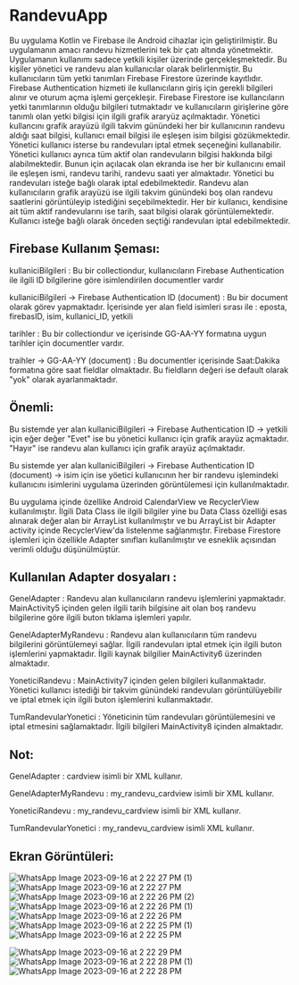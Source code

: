 # RandevuApp
Bu uygulama Kotlin ve Firebase ile Android cihazlar için geliştirilmiştir. Bu uygulamanın amacı randevu hizmetlerini tek bir çatı altında yönetmektir.
Uygulamanın kullanımı sadece yetkili kişiler üzerinde gerçekleşmektedir. Bu kişiler yönetici ve randevu alan kullanıcılar olarak belirlenmiştir. Bu kullanıcıların tüm yetki tanımları Firebase Firestore üzerinde kayıtlıdır.
Firebase Authentication hizmeti ile kullanıcıların giriş için gerekli bilgileri alınır ve oturum açma işlemi gerçekleşir. Firebase Firestore ise kullancıların yetki tanımlarının olduğu bilgileri tutmaktadır ve kullanıcıların girişlerine göre tanımlı olan yetki bilgisi için ilgili grafik araryüz açılmaktadır.
Yönetici kullancını grafik arayüzü ilgili takvim günündeki her bir kullanıcının randevu aldığı saat bilgisi, kullanıcı email bilgisi ile eşleşen isim bilgisi gözükmektedir. Yönetici kullanıcı isterse bu randevuları iptal etmek seçeneğini kullanabilir. Yönetici kullanıcı ayrıca tüm aktif olan randevuların bilgisi hakkında bilgi alabilmektedir. Bunun için açılacak olan ekranda ise her bir kullanıcını email ile eşleşen ismi, randevu tarihi, randevu saati yer almaktadır. Yönetici bu randevuları isteğe bağlı olarak iptal edebilmektedir.
Randevu alan kullanıcıların grafik arayüzü ise ilgili takvim günündeki boş olan randevu saatlerini görüntüleyip istediğini seçebilmektedir. Her bir kullanıcı, kendisine ait tüm aktif randevularını ise tarih, saat bilgisi olarak görüntülemektedir. Kullanıcı isteğe bağlı olarak önceden seçtiği randevuları iptal edebilmektedir.


## Firebase Kullanım Şeması:
kullaniciBilgileri : Bu bir collectiondur, kullanıcıların Firebase Authentication ile ilgili ID bilgilerine göre isimlendirilen documentler vardır

kullaniciBilgileri -> Firebase Authentication ID (document) : Bu bir document olarak görev yapmaktadır. İçerisinde yer alan field isimleri sırası ile : eposta, firebasID, isim, kullanici_ID, yetkili

tarihler : Bu bir collectiondur ve içerisinde GG-AA-YY formatına uygun tarihler için documentler vardır.

traihler -> GG-AA-YY (document) : Bu documentler içerisinde Saat:Dakika formatına göre saat fieldlar olmaktadır. Bu fieldların değeri ise default olarak "yok" olarak ayarlanmaktadır.

## Önemli:
Bu sistemde yer alan kullaniciBilgileri -> Firebase Authentication ID -> yetkili için eğer değer "Evet" ise bu yönetici kullanıcı için grafik arayüz açmaktadır. "Hayır" ise randevu alan kullanıcı için grafik arayüz açılmaktadır.

Bu sistemde yer alan kullaniciBilgileri -> Firebase Authentication ID (document) -> isim için ise yöetici kullanıcının her bir randevu işlemindeki kullanıcını isimlerini uygulama üzerinden görüntülemesi için kullanılmaktadır.

Bu uygulama içinde özellike Android CalendarView ve RecyclerView kullanılmıştır. İlgili Data Class ile ilgili bilgiler yine bu Data Class özelliği esas alınarak değer alan bir ArrayList kullanılmıştır ve bu ArrayList bir Adapter activity içinde RecyclerView'da listelenme sağlanmıştır. Firebase Firestore işlemleri için özellikle Adapter sınıfları kullanılmıştır ve esneklik açısından verimli olduğu düşünülmüştür.

## Kullanılan Adapter dosyaları : 

GenelAdapter : Randevu alan kullanıcıların randevu işlemlerini yapmaktadır. MainActivity5 içinden gelen ilgili tarih bilgisine ait olan boş randevu bilgilerine göre ilgili buton tıklama işlemleri yapılır.

GenelAdapterMyRandevu : Randevu alan kullanıcıların tüm randevu bilgilerini görüntülemeyi sağlar. İlgili randevuları iptal etmek için ilgili buton işlemlerini yapmaktadır. İlgili kaynak bilgilier MainActivity6 üzerinden almaktadır.

YoneticiRandevu : MainActivity7 içinden gelen bilgileri kullanmaktadır. Yönetici kullanıcı istediği bir takvim günündeki randevuları görüntülüyebilir ve iptal etmek için ilgili buton işlemlerini kullanmaktadır.

TumRandevularYonetici : Yöneticinin tüm randevuları görüntülemesini ve iptal etmesini sağlamaktadır. İlgili bilgileri MainActivity8 içinden almaktadır.


## Not:
GenelAdapter : cardview isimli bir XML kullanır.

GenelAdapterMyRandevu : my_randevu_cardview isimli bir XML kullanır.

YoneticiRandevu : my_randevu_cardview isimli bir XML kullanır.

TumRandevularYonetici : my_randevu_cardview isimli XML kullanır.

## Ekran Görüntüleri:

![WhatsApp Image 2023-09-16 at 2 22 27 PM (1)](https://github.com/denizzhansahin/randevuApp/assets/95483485/5d69be50-e407-44e4-b3e8-b119d3cb3d2b)
![WhatsApp Image 2023-09-16 at 2 22 27 PM](https://github.com/denizzhansahin/randevuApp/assets/95483485/a16cc052-95cb-424c-a8f3-154f5fe38ba0)
![WhatsApp Image 2023-09-16 at 2 22 26 PM (2)](https://github.com/denizzhansahin/randevuApp/assets/95483485/3f53376d-e531-421d-802d-234bb10fde7e)
![WhatsApp Image 2023-09-16 at 2 22 26 PM (1)](https://github.com/denizzhansahin/randevuApp/assets/95483485/bce1ed42-ed8a-4c0b-a123-6d899d0dac51)
![WhatsApp Image 2023-09-16 at 2 22 26 PM](https://github.com/denizzhansahin/randevuApp/assets/95483485/206f8117-1f1d-46ac-a2a1-74b00cb9b0dd)
![WhatsApp Image 2023-09-16 at 2 22 25 PM (1)](https://github.com/denizzhansahin/randevuApp/assets/95483485/9f2237cd-9d66-4b07-a7f1-918df7fe5996)
![WhatsApp Image 2023-09-16 at 2 22 25 PM](https://github.com/denizzhansahin/randevuApp/assets/95483485/6ba66017-96fb-49df-bce1-a5bb7d99a092)

![WhatsApp Image 2023-09-16 at 2 22 29 PM](https://github.com/denizzhansahin/randevuApp/assets/95483485/de8ca920-4a0d-4a86-b8d4-8d2d15e48e2b)
![WhatsApp Image 2023-09-16 at 2 22 28 PM (1)](https://github.com/denizzhansahin/randevuApp/assets/95483485/515203e8-e5df-4768-aab5-83e11a7450a7)
![WhatsApp Image 2023-09-16 at 2 22 28 PM](https://github.com/denizzhansahin/randevuApp/assets/95483485/e2332886-9a1f-4569-821f-5ecb953db0c8)
